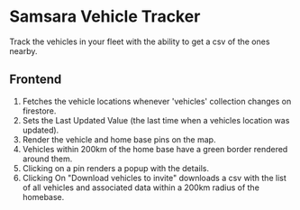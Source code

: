 # Samsara Vehicle Tracker
Track the vehicles in your fleet with the ability to get a csv of the ones nearby.

## Frontend 
1) Fetches the vehicle locations whenever 'vehicles' collection changes on firestore.
2) Sets the Last Updated Value (the last time when a vehicles location was updated).
3) Render the vehicle and home base pins on the map.
4) Vehicles within 200km of the home base have a green border rendered around them.
5) Clicking on a pin renders a popup with the details.
6) Clicking On "Download vehicles to invite" downloads a csv with the list of all vehicles and associated data within a 200km radius of the homebase.
